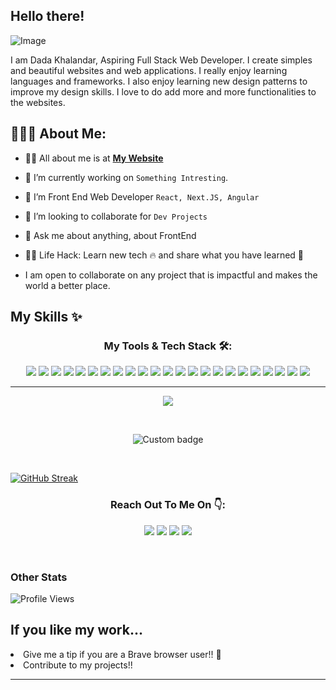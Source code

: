 ## Hello there!

<img src="https://camo.githubusercontent.com/4da399c3a8f66b662e6c7c2ad787ce979082d31ab3270866174dd686b224ce34/68747470733a2f2f63646e2e61636f64657a2e696e2f77702d636f6e74656e742f75706c6f6164732f323031382f30352f42616e6e65722d696d6167652d342e706e67" alt="Image">

<!-- <p align="center">
  <a href="#"><img src="https://readme-typing-svg.herokuapp.com?color=FFFF&center=true&lines=1500%2B+Hours+of+Coding+Experience;Data+Structure;Algorithm;MERN;Full+Stack+Web+Developer"></a>
</p> -->

I am Dada Khalandar, Aspiring Full Stack Web Developer. I create simples and beautiful websites and web applications. I really enjoy learning languages and frameworks. I also enjoy learning new design patterns to improve my design skills. I love to do add more and more functionalities to the websites.
## 👨🏻‍💻 About Me:

<!-- <img  src="./thoughtworks-gif_dribbble.gif" height="290px" align="right" /> -->

- 🙋‍♂️ All about me is at **[My Website](https://dada-khalandar-v2.vercel.app/)**

- 🔭 I’m currently working on `Something Intresting`.

- 🌱 I’m Front End Web Developer `React, Next.JS, Angular`

- 👯 I’m looking to collaborate for `Dev Projects`

- 💬 Ask me about anything, about FrontEnd 

- 👨‍💻 Life Hack: Learn new tech :fire: and share what you have learned :tada:
- I am open to collaborate on any project that is impactful and makes the world a better place.

<!-- Want to know more about my projects and me? Check out my <a href="https://dada-khalandar-portfolio.vercel.app" target="_blank" title="My Portfolio">portfolio</a>  -->

## My Skills ✨

<h3 align="center">My Tools & Tech Stack 🛠️:</h3>
<p align="center">
 <img src = "https://img.shields.io/badge/-HTML5-E34F26?style=flat&logo=html5&logoColor=white"> 
 <img src = "https://img.shields.io/badge/-CSS3-1572B6?style=flat&logo=css3&logoColor=white"> 
 <img src="https://img.shields.io/badge/-Bootstrap-563D7C?style=flat&logo=bootstrap&logoColor=white"> 
  <img src="https://img.shields.io/badge/-ChakraUI-teal?style=flat&logo=chakraui&logoColor=white">
  <img src="https://img.shields.io/badge/-Tailwind%20CSS-blue?style=flat&logo=tailwindcss&logoColor=white">
   <img src="https://img.shields.io/badge/-JavaScript-eed718?style=flat&logo=javascript&logoColor=ffffff">  
 <img src="https://img.shields.io/badge/-MongoDB-4DB33D?style=flat&logo=mongodb&logoColor=FFFFFF"> 
 <img src="https://img.shields.io/badge/-Express.js-787878?style=flat"> 
 <img src="https://img.shields.io/badge/-React-000000?style=flat&logo=react&logoColor=00c8ff">
 <img src="https://img.shields.io/badge/-Next.JS-black?style=flat&logo=next.js&logoColor=white">
 <img src="https://img.shields.io/badge/-Node.js-3C873A?style=flat&logo=Node.js&logoColor=white">
 <img src="https://img.shields.io/badge/-Redux-764abc?style=flat&logo=redux&logoColor=white">
 <img src="https://img.shields.io/badge/Material--UI-0081CB?style=flat&logo=material-ui&logoColor=white">    
 <img src="http://img.shields.io/badge/-Git-F1502F?style=flat&logo=git&logoColor=FFFFFF"> 
 <img src="http://img.shields.io/badge/-Github-000000?style=flat&logo=github&logoColor=FFFFFF"> 
 <img src="https://img.shields.io/badge/Netlify-00C7B7?style=flat&logo=netlify&logoColor=white"> 
 <img src="https://img.shields.io/badge/-vercel-black?style=flat&logo=vercel&logoColor=white"> 
 <img src="https://img.shields.io/badge/Heroku-430098?style=flat&logo=heroku&logoColor=white"> 
 <img src="https://img.shields.io/badge/Amazon_AWS-232F3E?style=flat&logo=amazon-aws&logoColor=white">
 <img src="http://img.shields.io/badge/-VS%20Code-007ACC?style=flat&logo=visual%20studio%20code&logoColor=white">
  <img src="https://img.shields.io/badge/-React%20Native-282c34?style=flat&logo=react&logoColor=00c8ff">
  <img src='https://img.shields.io/badge/-Angular-F2F2F2?style=flat&logo=angular&logoColor=C3002F'>
  <img src='https://img.shields.io/badge/-Jasmine-000000?style=flat&logo=jasmine&logoColor=669636'>
  
</p>

---





<!-- ## My Projects 💻

<li><a href="https://movies-searchengine.netlify.app/" title="A simple movies search engine web app">Movie Search Engine</a>  A simple movies search engine web app</li>
<li><a href="https://anne-translator.netlify.app/" title="A Translator web app">Translator</a>  A Translator Web App which has 17 langugaes</li>
<li><a href="https://starwars-characters-info.netlify.app/" title="Star Wars">Star Wars Characters Info</a>  A web app to know the information about star wars charcters</li>
 -->

<!--

<p align="center">
  <img src="https://github-readme-stats.vercel.app/api?username=Syammed2429&show_icons=true&theme=radical&border_radius=20px">
</p>
<p align="center">
  <img src="https://github-readme-stats.vercel.app/api/top-langs/?username=kerrybli&show_icons=true&title_color=ffffff&icon_color=2A75CF&text_color=daf7dc&bg_color=191919&border_radius=20px">
-->
</p>
<p align="center">
<img src="https://github-readme-stats.vercel.app/api/wakatime?username=syammed2924&layout=compact">
  </p>
<br>


<p align="center">
  <img href="https://codetime.dev" alt="Custom badge" src="https://img.shields.io/endpoint?style=social&url=https%3A%2F%2Fapi.codetime.dev%2Fshield%3Fid%3D2995%26project%3D%26in%3D0">
  </p>
<br>
  
  [![GitHub Streak](https://streak-stats.demolab.com?user=Syammed2429&theme=tokyonight-duo)](https://git.io/streak-stats)
<!-- <p style="font-size: 20px;  font-weight: 500;">Programming languages</p> -->
<!-- 
![JavaScript](https://img.shields.io/badge/-JavaScript-000?&logo=JavaScript)
![HTML](https://img.shields.io/badge/-HTML-000?&logo=HTML5)
![CSS](https://img.shields.io/badge/-CSS-000?&logo=CSS3)
![Bootstrap](https://img.shields.io/badge/-Bootstrap-000?&logo=bootstrap)
![MongoDB](https://img.shields.io/badge/-MongoDB-000?&logo=mongoDB)
![express](https://img.shields.io/badge/-Express-000?&logo=express)
![Redis](https://img.shields.io/badge/-Redis-000?&logo=redis) -->






<h3 align="center">Reach Out To Me On 👇:</h3>
  
  <p align="center">
    <a href="mailto:kerry.blig12@gmail.com" target="_blank"><img src="https://img.shields.io/badge/-Gmail-D14836?style=for-the-badge&logo=gmail&logoColor=white"></a> 
    <a href="https://www.linkedin.com/in/dada-khalandar/" traget-"_blank"><img src="https://img.shields.io/badge/-Linkedin-0077B5?style=for-the-badge&logo=linkedin&logoColor=white"></a>
    <a href="https://twitter.com/Kerry14066781" target="_blank"><img src="https://img.shields.io/badge/-Twitter-1DA1F2?style=for-the-badge&logo=Twitter&logoColor=white"></a>
 <a href="https://www.instagram.com/codingwithmrm/" target="_blank"><img src="https://img.shields.io/badge/-Instagram-ad3383?style=for-the-badge&logo=instagram&logoColor=white"></a>
  
</p>

<!-- ![Bash](https://img.shields.io/badge/-Bash-000?&logo=GNUBash) -->
<!-- ![C#](https://img.shields.io/badge/-CSharp-000?&logo=Csharp) -->
<!-- ![.NET](https://img.shields.io/badge/-.NET-000?&logo=.NET) -->
<br>

<h3>Other Stats</h3>

![Profile Views](https://komarev.com/ghpvc/?username=kerrybli&color=green)
<!--
![Profile views](https://gpvc.arturio.dev/kerrybli)
![Code Time](https://img.shields.io/endpoint?style=social&url=https://codetime-api.datreks.com/badge/2995?logoColor=dark%26project=%26recentMS=0%26showProject=true)
-->



## If you like my work...
<li>Give me a tip if you are a Brave browser user!! 🦁</li>
<li>Contribute to my projects!!</li>
<hr>
<!-- ![](https://komarev.com/ghpvc/?username=kerrybli&style=flat-square) -->



